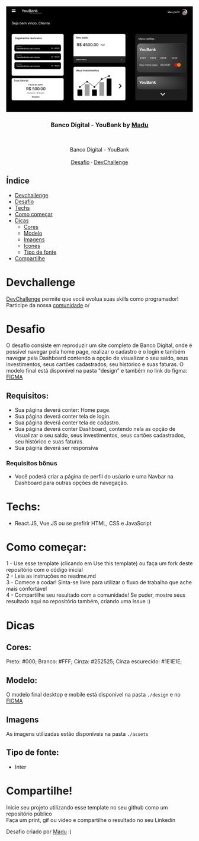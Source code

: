 <br />
<p align="center">
    <img src="/design/Dashboard.png" alt="Logo" width="1000">

  <h3 align="center">Banco Digital - YouBank by <a href="https://www.linkedin.com/in/emmanuel-messias-535621127/">Madu</a></h3>
 <br />

<p align="center">
     Banco Digital - YouBank
       <br/>
    <br/>
    <a href="https://github.com/Maahjx/YouBank">Desafio</a>
    ·
    <a href="https://www.devchallenge.com.br/">DevChallenge</a>
  </p>
</p>

## Índice

* [Devchallenge](#devchallenge) 
* [Desafio](#desafio)
* [Techs](#techs)
* [Como começar](#como-começar)
* [Dicas](#dicas)  
  * [Cores](#cores)
  * [Modelo](#modelo)
  * [Imagens](#imagens)
  * [Icones](#icones)
  * [Tipo de fonte](#tipo-de-fonte)
* [Compartilhe](#compartilhe)

# Devchallenge
<a href="https://devchallenge.now.sh/"> DevChallenge</a> permite que você evolua suas skills como programador! Participe da nossa <a href="https://discord.gg/yvYXhGj">comunidade</a> o/

# Desafio
O desafio consiste em reproduzir um site completo de Banco Digital, onde é possível navegar pela home page, realizar o cadastro e o login e também navegar pela Dashboard contendo a opção de visualizar o seu saldo, seus investimentos, seus cartões cadastrados, seu histórico e suas faturas.
O modelo final está disponível na pasta "design" e também no link do figma: <a href="https://www.figma.com/file/IrH9lp39XpdhIMsaU0v9aS/YouBank?node-id=9%3A15"> FIGMA </a>

## Requisitos:
- Sua página deverá conter: Home page.<br>
- Sua página deverá conter tela de login.<br>
- Sua página deverá conter tela de cadastro.<br>
- Sua página deverá conter Dashboard, contendo nela as opção de visualizar o seu saldo, seus investimentos,
 seus cartões cadastrados, seu histórico e suas faturas.<br>
- Sua página deverá ser responsiva

### Requisitos bônus
- Você poderá criar a página de perfil do usúario e uma Navbar na Dashboard para outras opções de navegação.

# Techs: 
- React.JS, Vue.JS ou se prefirir HTML, CSS e JavaScript

# Como começar:
1 - Use esse template (clicando em Use this template) ou faça um fork deste repositório com o código inicial<br>
2 - Leia as instruções no readme.md<br>
3 - Comece a codar! Sinta-se livre para utilizar o fluxo de trabalho que ache mais confortável<br>
4 - Compartilhe seu resultado com a comunidade! Se puder, mostre seus resultado aqui no repositório também, criando uma Issue :)<br>

# Dicas

## Cores:
Preto: #000;
Branco: #FFF;
Cinza: #252525;
Cinza escurecido: #1E1E1E;


## Modelo:
O modelo final desktop e mobile está disponível na pasta `./design` e no <a href="https://www.figma.com/file/IrH9lp39XpdhIMsaU0v9aS/YouBank?node-id=12%3A59">FIGMA</a>

## Imagens
As imagens utilizadas estão disponíveis na pasta `./assets`

## Tipo de fonte:
- Inter

# Compartilhe!
Inicie seu projeto utilizando esse template no seu github como um repositório público<br>
Faça um print, gif ou vídeo e compartilhe o resultado no seu Linkedin<br>

Desafio criado por  <a href="https://www.linkedin.com/in/maahjx/">Madu</a> :)


